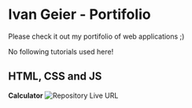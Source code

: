 # Ivan Geier - Portifolio

Please check it out my portifolio of web applications ;) 

No following tutorials used here!

## HTML, CSS and JS

**Calculator**
![Repository](https://github.com/ivangeier/calculator)
Live URL

